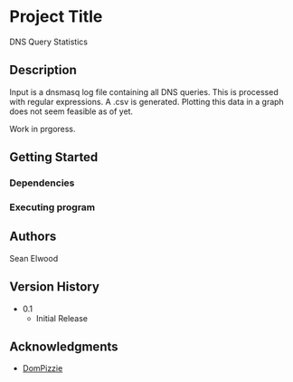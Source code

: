 # Project Title

DNS Query Statistics

## Description

Input is a dnsmasq log file containing all DNS queries. This is processed with regular expressions. 
A .csv is generated. Plotting this data in a graph does not seem feasible as of yet. 

Work in prgoress.

## Getting Started

### Dependencies



### Executing program

## Authors

Sean Elwood

## Version History

* 0.1
    * Initial Release

## Acknowledgments

* [DomPizzie](https://gist.github.com/DomPizzie/7a5ff55ffa9081f2de27c315f5018afc)
